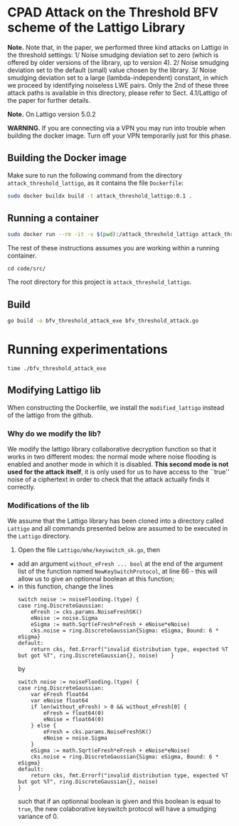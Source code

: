 # CPAD Attack on the Threshold BFV scheme of the Lattigo Library

__Note.__ Note that, in the paper, we performed three kind attacks on Lattigo in the threshold settings:
1/ Noise smudging deviation set to zero (which is offered by older versions of the library, up to version 4).
2/ Noise smudging deviation set to the default (small) value chosen by the library.
3/ Noise smudging deviation set to a large (lambda-independent) constant, in which we proceed by identifying noiseless LWE pairs.
Only the 2nd of these three attack paths is available in this directory, please refer to
 Sect. 4.1/Lattigo of the paper for further details.

__Note.__ On Lattigo version 5.0.2

__WARNING.__  If you are connecting via a VPN you may run into trouble when building the docker image.  Turn off your VPN temporarily just for this phase.  

## Building the Docker image  
Make sure to run the following command from the directory ``attack_threshold_lattigo``, as it contains the file ``Dockerfile``:  
``` bash
sudo docker buildx build -t attack_threshold_lattigo:0.1 .
```

## Running a container  
``` bash
sudo docker run --rm -it -v $(pwd):/attack_threshold_lattigo attack_threshold_lattigo:0.1 /bin/bash
```

The rest of these instructions assumes you are working within a running container.

```
cd code/src/
```

The root directory for this project is ``attack_threshold_lattigo``.

## Build

``` bash
go build -o bfv_threshold_attack_exe bfv_threshold_attack.go
```

# Running experimentations  

```
time ./bfv_threshold_attack_exe
```


## Modifying Lattigo lib

When constructing the Dockerfile, we install the `modified_lattigo` instead of the lattigo from the github.

### Why do we modify the lib?

We modify the lattigo library collaborative decryption function so that it works in two different modes: the normal mode where noise flooding is enabled and another mode in which it is disabled. **This second mode is not used for the attack itself**, it is only used for us to have access to the ``true'' noise of a ciphertext in order to check that the attack actually finds it correctly. 

<!--We modify the lattigo library to be able to disable the minimum noise flooding of the lattigo library.
**This modification is not used for the attack itself!** It allows us here to have access to the ``true'' noise of a ciphertext in order to check that the attack actually finds the noise.-->

### Modifications of the lib

We assume that the Lattigo library has been cloned into a directory called `Lattigo` and all commands presented below are assumed to be executed in the `Lattigo` directory.
1. Open the file `Lattigo/mhe/keyswitch_sk.go`, then
  * add an argument `without_eFresh ... bool` at the end of the argument list of the function named `NewKeySwitchProtocol`, at line 66 - this will allow us to give an optionnal boolean at this function;
  * in this function, change the lines 
    ```
    switch noise := noiseFlooding.(type) {
	case ring.DiscreteGaussian:
		eFresh := cks.params.NoiseFreshSK()
		eNoise := noise.Sigma
		eSigma := math.Sqrt(eFresh*eFresh + eNoise*eNoise)
		cks.noise = ring.DiscreteGaussian{Sigma: eSigma, Bound: 6 * eSigma}
	default:
		return cks, fmt.Errorf("invalid distribution type, expected %T but got %T", ring.DiscreteGaussian{}, noise)    }
    ```
    by
    ```
    switch noise := noiseFlooding.(type) {
	case ring.DiscreteGaussian:
		var eFresh float64
		var eNoise float64
		if len(without_eFresh) > 0 && without_eFresh[0] {
			eFresh = float64(0)
			eNoise = float64(0)
		} else {
			eFresh = cks.params.NoiseFreshSK()
			eNoise = noise.Sigma
		}
		eSigma := math.Sqrt(eFresh*eFresh + eNoise*eNoise)
		cks.noise = ring.DiscreteGaussian{Sigma: eSigma, Bound: 6 * eSigma}
	default:
		return cks, fmt.Errorf("invalid distribution type, expected %T but got %T", ring.DiscreteGaussian{}, noise)
	}
    ```
    such that if an optionnal boolean is given and this boolean is equal to `true`, the new colaborative keyswitch protocol will have a smudging variance of 0.
